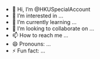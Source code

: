 - 👋 Hi, I’m @HKUSpecialAccount
- 👀 I’m interested in ...
- 🌱 I’m currently learning ...
- 💞️ I’m looking to collaborate on ...
- 📫 How to reach me ...
- 😄 Pronouns: ...
- ⚡ Fun fact: ...

<!---
HKUSpecialAccount/HKUSpecialAccount is a ✨ special ✨ repository because its `README.md` (this file) appears on your GitHub profile.
You can click the Preview link to take a look at your changes.
--->
